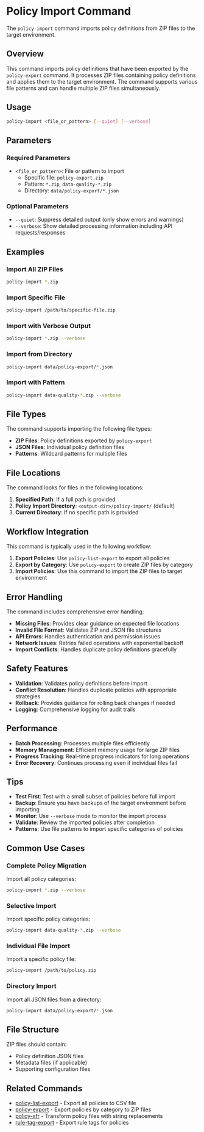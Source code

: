 # Policy Import Command

The `policy-import` command imports policy definitions from ZIP files to the target environment.

## Overview

This command imports policy definitions that have been exported by the `policy-export` command. It processes ZIP files containing policy definitions and applies them to the target environment. The command supports various file patterns and can handle multiple ZIP files simultaneously.

## Usage

```bash
policy-import <file_or_pattern> [--quiet] [--verbose]
```

## Parameters

### Required Parameters

- `<file_or_pattern>`: File or pattern to import
  - Specific file: `policy-export.zip`
  - Pattern: `*.zip`, `data-quality-*.zip`
  - Directory: `data/policy-export/*.json`

### Optional Parameters

- `--quiet`: Suppress detailed output (only show errors and warnings)
- `--verbose`: Show detailed processing information including API requests/responses

## Examples

### Import All ZIP Files

```bash
policy-import *.zip
```

### Import Specific File

```bash
policy-import /path/to/specific-file.zip
```

### Import with Verbose Output

```bash
policy-import *.zip --verbose
```

### Import from Directory

```bash
policy-import data/policy-export/*.json
```

### Import with Pattern

```bash
policy-import data-quality-*.zip --verbose
```

## File Types

The command supports importing the following file types:

- **ZIP Files**: Policy definitions exported by `policy-export`
- **JSON Files**: Individual policy definition files
- **Patterns**: Wildcard patterns for multiple files

## File Locations

The command looks for files in the following locations:

1. **Specified Path**: If a full path is provided
2. **Policy Import Directory**: `<output-dir>/policy-import/` (default)
3. **Current Directory**: If no specific path is provided

## Workflow Integration

This command is typically used in the following workflow:

1. **Export Policies**: Use `policy-list-export` to export all policies
2. **Export by Category**: Use `policy-export` to create ZIP files by category
3. **Import Policies**: Use this command to import the ZIP files to target environment

## Error Handling

The command includes comprehensive error handling:

- **Missing Files**: Provides clear guidance on expected file locations
- **Invalid File Format**: Validates ZIP and JSON file structures
- **API Errors**: Handles authentication and permission issues
- **Network Issues**: Retries failed operations with exponential backoff
- **Import Conflicts**: Handles duplicate policy definitions gracefully

## Safety Features

- **Validation**: Validates policy definitions before import
- **Conflict Resolution**: Handles duplicate policies with appropriate strategies
- **Rollback**: Provides guidance for rolling back changes if needed
- **Logging**: Comprehensive logging for audit trails

## Performance

- **Batch Processing**: Processes multiple files efficiently
- **Memory Management**: Efficient memory usage for large ZIP files
- **Progress Tracking**: Real-time progress indicators for long operations
- **Error Recovery**: Continues processing even if individual files fail

## Tips

- **Test First**: Test with a small subset of policies before full import
- **Backup**: Ensure you have backups of the target environment before importing
- **Monitor**: Use `--verbose` mode to monitor the import process
- **Validate**: Review the imported policies after completion
- **Patterns**: Use file patterns to import specific categories of policies

## Common Use Cases

### Complete Policy Migration
Import all policy categories:
```bash
policy-import *.zip --verbose
```

### Selective Import
Import specific policy categories:
```bash
policy-import data-quality-*.zip --verbose
```

### Individual File Import
Import a specific policy file:
```bash
policy-import /path/to/policy.zip
```

### Directory Import
Import all JSON files from a directory:
```bash
policy-import data/policy-export/*.json
```

## File Structure

ZIP files should contain:
- Policy definition JSON files
- Metadata files (if applicable)
- Supporting configuration files

## Related Commands

- [policy-list-export](policy-list-export.md) - Export all policies to CSV file
- [policy-export](policy-export.md) - Export policies by category to ZIP files
- [policy-xfr](policy-xfr.md) - Transform policy files with string replacements
- [rule-tag-export](rule-tag-export.md) - Export rule tags for policies 
